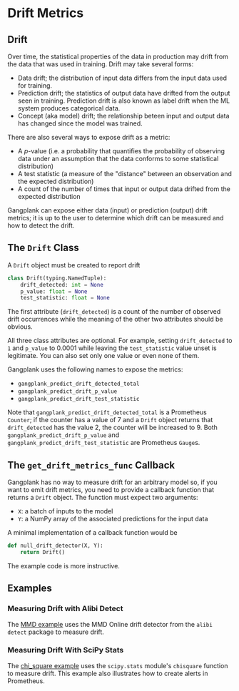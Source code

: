 # Drift Metrics
## Drift
Over time, the statistical properties of the data in production may drift from the data that was used in training. Drift may take several forms:
 * Data drift; the distribution of input data differs from the input data used for training.
 * Prediction drift; the statistics of output data have drifted from the output seen in training. Prediction drift is also known as label drift when the ML system produces categorical data.
 * Concept (aka model) drift; the relationship beteen input and output data has changed since the model was trained.

There are also several ways to expose drift as a metric:
 * A *p*-value (i.e. a probability that quantifies the probability of observing data under an assumption that the data conforms to some statistical distribution)
 * A test statistic (a measure of the "distance" between an observation and the expected distribution)
 * A count of the number of times that input or output data drifted from the expected distribution

Gangplank can expose either data (input) or prediction (output) drift metrics; it is up to the user to determine which drift can be measured and how to detect the drift.

## The `Drift` Class
A `Drift` object must be created to report drift

```python
class Drift(typing.NamedTuple):
    drift_detected: int = None
    p_value: float = None
    test_statistic: float = None
```
The first attribute (`drift_detected`) is a count of the number of observed drift occurrences while the meaning of the other two attributes should be obvious.

All three class attributes are optional. For example, setting `drift_detected` to `1` and `p_value` to 0.0001 while leaving the `test_statistic` value unset is legitimate. You can also set only one value or even none of them.

Gangplank uses the following names to expose the metrics:
 * `gangplank_predict_drift_detected_total`
 * `gangplank_predict_drift_p_value`
 * `gangplank_predict_drift_test_statistic`

Note that `gangplank_predict_drift_detected_total` is a Prometheus `Counter`; if the counter has a value of 7 and a `Drift` object returns that `drift_detected` has the value 2, the counter will be increased to 9. Both `gangplank_predict_drift_p_value` and `gangplank_predict_drift_test_statistic` are Prometheus `Gauge`s.

## The `get_drift_metrics_func` Callback
Gangplank has no way to measure drift for an arbitrary model so, if you want to emit drift metrics, you need to provide a callback function that returns a
`Drift` object. The function must expect two arguments:
 * `X`: a batch of inputs to the model
 * `Y`: a NumPy array of the associated predictions for the input data

A minimal implementation of a callback function would be

```python
def null_drift_detector(X, Y):
    return Drift()
```

The example code is more instructive.

## Examples
### Measuring Drift with Alibi Detect
The [MMD example](./mmd/) uses the MMD Online drift detector from the `alibi detect` package to measure drift.

### Measuring Drift With SciPy Stats
The [chi_square example](./chi_square/) uses the `scipy.stats` module's `chisquare` function to measure drift.
This example also illustrates how to create alerts in Prometheus.
